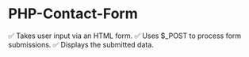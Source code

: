 # PHP-Contact-Form

✅ Takes user input via an HTML form.
✅ Uses $_POST to process form submissions.
✅ Displays the submitted data.
